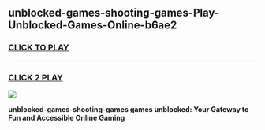 
## unblocked-games-shooting-games-Play-Unblocked-Games-Online-b6ae2
<h3>
<a href="https://premium76.site?title=unblocked-games-shooting-games&ref=24A">CLICK TO PLAY</a></h3>
<hr>

<h3>
<a href="https://premium76.site?title=unblocked-games-shooting-games&ref=24A">CLICK 2 PLAY</a>
  
</h3>

<a href="https://premium76.site?title=unblocked-games-shooting-games&ref=24A"><img src="https://clearcache.store/games.png"></a>


**unblocked-games-shooting-games games unblocked: Your Gateway to Fun and Accessible Online Gaming**
